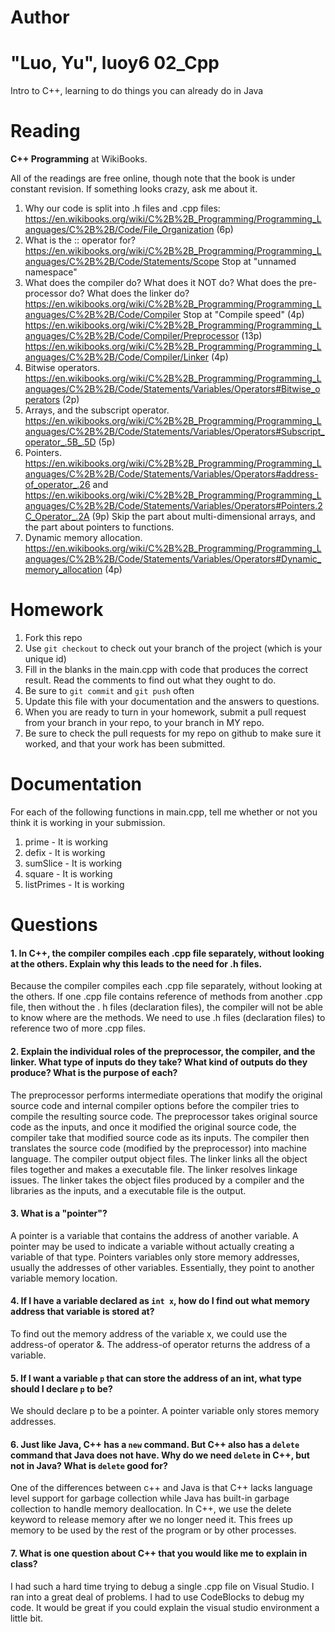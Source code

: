 Author
==========
"Luo, Yu", luoy6
02_Cpp
======

Intro to C++, learning to do things you can already do in Java

Reading
=======

**C++ Programming** at WikiBooks.

All of the readings are free online, though note that the book is under constant revision. If something looks crazy, ask me about it.

1. Why our code is split into .h files and .cpp files: https://en.wikibooks.org/wiki/C%2B%2B_Programming/Programming_Languages/C%2B%2B/Code/File_Organization (6p)
2. What is the :: operator for? https://en.wikibooks.org/wiki/C%2B%2B_Programming/Programming_Languages/C%2B%2B/Code/Statements/Scope Stop at "unnamed namespace"
3. What does the compiler do? What does it NOT do? What does the pre-processor do? What does the linker do? https://en.wikibooks.org/wiki/C%2B%2B_Programming/Programming_Languages/C%2B%2B/Code/Compiler Stop at "Compile speed" (4p) https://en.wikibooks.org/wiki/C%2B%2B_Programming/Programming_Languages/C%2B%2B/Code/Compiler/Preprocessor (13p) https://en.wikibooks.org/wiki/C%2B%2B_Programming/Programming_Languages/C%2B%2B/Code/Compiler/Linker (4p)
4. Bitwise operators. https://en.wikibooks.org/wiki/C%2B%2B_Programming/Programming_Languages/C%2B%2B/Code/Statements/Variables/Operators#Bitwise_operators (2p)
5. Arrays, and the subscript operator. https://en.wikibooks.org/wiki/C%2B%2B_Programming/Programming_Languages/C%2B%2B/Code/Statements/Variables/Operators#Subscript_operator_.5B_.5D (5p)
6. Pointers. https://en.wikibooks.org/wiki/C%2B%2B_Programming/Programming_Languages/C%2B%2B/Code/Statements/Variables/Operators#address-of_operator_.26 and https://en.wikibooks.org/wiki/C%2B%2B_Programming/Programming_Languages/C%2B%2B/Code/Statements/Variables/Operators#Pointers.2C_Operator_.2A (9p) Skip the part about multi-dimensional arrays, and the part about pointers to functions.
7. Dynamic memory allocation. https://en.wikibooks.org/wiki/C%2B%2B_Programming/Programming_Languages/C%2B%2B/Code/Statements/Variables/Operators#Dynamic_memory_allocation (4p)

Homework
========

1. Fork this repo
2. Use `git checkout` to check out your branch of the project (which is your unique id)
3. Fill in the blanks in the main.cpp with code that produces the correct result. Read the comments to find out what they ought to do.
4. Be sure to `git commit` and `git push` often
5. Update this file with your documentation and the answers to questions.
6. When you are ready to turn in your homework, submit a pull request from your branch in your repo, to your branch in MY repo.
7. Be sure to check the pull requests for my repo on github to make sure it worked, and that your work has been submitted.

Documentation
=========                                                                                                                            

For each of the following functions in main.cpp, tell me whether or not you think it is working in your submission.

1. prime - It is working
2. defix - It is working
3. sumSlice - It is working
4. square - It is working
5. listPrimes - It is working

Questions
=======

#### 1. In C++, the compiler compiles each .cpp file separately, without looking at the others. Explain why this leads to the need for .h files.

Because the compiler compiles each .cpp file separately, without looking at the others. If one .cpp file contains reference of methods from another .cpp file, then without the . h files (declaration files), the compiler will not be able to know where are the methods. We need to use .h files (declaration files) to reference two of more .cpp files. 

#### 2. Explain the individual roles of the preprocessor, the compiler, and the linker. What type of inputs do they take? What kind of outputs do they produce? What is the purpose of each?

The preprocessor performs intermediate operations that modify the original source code and internal compiler options before the compiler tries to compile the resulting source code. The preprocessor takes original source code as the inputs, and once it modified the original source code, the compiler take that modified source code as its inputs.  The compiler then translates the source code (modified by the preprocessor) into machine language. The compiler output object files.  The linker links all the object files together and makes a executable file. The linker resolves linkage issues. The linker takes the object files produced by a compiler and the libraries as the inputs, and a executable file is the output. 
#### 3. What is a "pointer"?

A pointer is a variable that contains the address of another variable. A pointer may be used to indicate a variable without actually creating a variable of that type. Pointers variables only store memory addresses, usually the addresses of other variables. Essentially, they point to another variable memory location. 
#### 4. If I have a variable declared as `int x`, how do I find out what memory address that variable is stored at?

To find out the memory address of the variable x, we could use the address-of operator &. The address-of operator returns the address of a variable. 
#### 5. If I want a variable `p` that can store the address of an int, what type should I declare `p` to be?

We should declare p to be a pointer. A pointer variable only stores memory addresses. 
#### 6. Just like Java, C++ has a `new` command. But C++ also has a `delete` command that Java does not have. Why do we need `delete` in C++, but not in Java? What is `delete` good for?

One of the differences between c++ and Java is that C++ lacks language level support for garbage collection while Java has built-in garbage collection to handle memory deallocation. In C++, we use the delete keyword to release memory after we no longer need it. This frees up memory to be used by the rest of the program or by other processes. 
#### 7. What is one question about C++ that you would like me to explain in class?

I had such a hard time trying to debug a single .cpp file on Visual Studio. I ran into a great deal of problems. I had to use CodeBlocks to debug my code. It would be great if you could explain the visual studio environment a little bit.